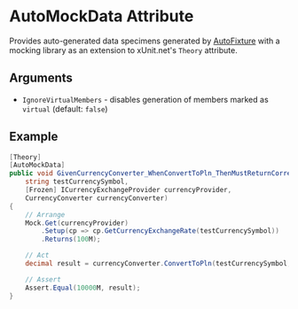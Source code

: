 # AutoMockData Attribute

Provides auto-generated data specimens generated by [AutoFixture](https://github.com/AutoFixture/AutoFixture) with a mocking library as an extension to xUnit.net's `Theory` attribute.

## Arguments

- `IgnoreVirtualMembers` - disables generation of members marked as `virtual` (default: `false`)

## Example

```csharp
[Theory]
[AutoMockData]
public void GivenCurrencyConverter_WhenConvertToPln_ThenMustReturnCorrectConvertedAmount(
    string testCurrencySymbol,
    [Frozen] ICurrencyExchangeProvider currencyProvider,
    CurrencyConverter currencyConverter)
{
    // Arrange
    Mock.Get(currencyProvider)
        .Setup(cp => cp.GetCurrencyExchangeRate(testCurrencySymbol))
        .Returns(100M);

    // Act
    decimal result = currencyConverter.ConvertToPln(testCurrencySymbol, 100M);

    // Assert
    Assert.Equal(10000M, result);
}
```
